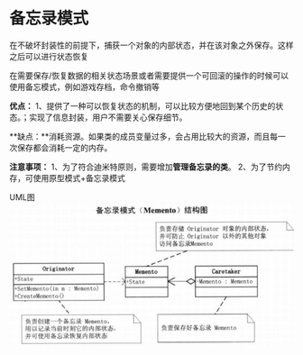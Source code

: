 # 备忘录模式

在不破坏封装性的前提下，捕获一个对象的内部状态，并在该对象之外保存。这样之后可以进行状态恢复

在需要保存/恢复数据的相关状态场景或者需要提供一个可回滚的操作的时候可以使用备忘模式，例如游戏存档，命令撤销等

**优点：** 1、提供了一种可以恢复状态的机制，可以比较方便地回到某个历史的状态。；实现了信息封装，用户不需要关心保存细节。

**缺点：**消耗资源。如果类的成员变量过多，会占用比较大的资源，而且每一次保存都会消耗一定的内存。

**注意事项：** 1、为了符合迪米特原则，需要增加**管理备忘录的类**。 2、为了节约内存，可使用原型模式+备忘录模式

UML图<br>
![memento](memento.png)